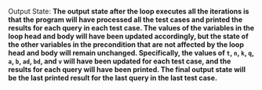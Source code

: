 Output State: **The output state after the loop executes all the iterations is that the program will have processed all the test cases and printed the results for each query in each test case. The values of the variables in the loop head and body will have been updated accordingly, but the state of the other variables in the precondition that are not affected by the loop head and body will remain unchanged. Specifically, the values of `t`, `n`, `k`, `q`, `a`, `b`, `ad`, `bd`, and `v` will have been updated for each test case, and the results for each query will have been printed. The final output state will be the last printed result for the last query in the last test case.**